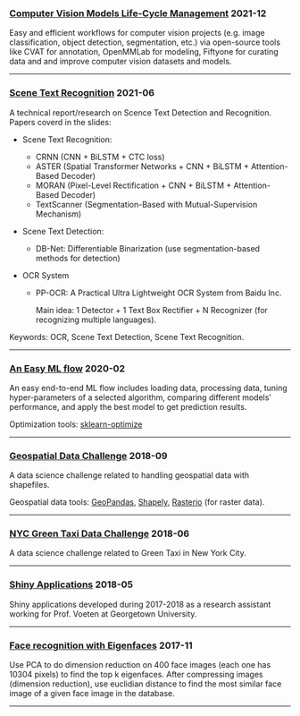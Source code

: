### [Computer Vision Models Life-Cycle Management](https://yili808.github.io/Computer-Vision/CVLCM_with_Fiftyone_YiLi.pdf) 2021-12
Easy and efficient workflows for computer vision projects (e.g. image classification, object detection, segmentation, etc.) via open-source tools like CVAT for annotation, OpenMMLab for modeling, Fiftyone for curating data and and improve computer vision datasets and models.

___

### [Scene Text Recognition](https://yili808.github.io/Computer-Vision/Scene_Text_Recognition_YiLi.pdf) 2021-06
A technical report/research on Scence Text Detection and Recognition. 
Papers coverd in the slides: 
- Scene Text Recognition:
  - CRNN (CNN + BiLSTM + CTC loss)
  - ASTER (Spatial Transformer Networks + CNN + BiLSTM + Attention-Based Decoder)
  - MORAN (Pixel-Level Rectification + CNN + BiLSTM + Attention-Based Decoder) 
  - TextScanner (Segmentation-Based with Mutual-Supervision Mechanism)

- Scene Text Detection:
  - DB-Net: Differentiable Binarization (use segmentation-based methods for detection)

- OCR System
  - PP-OCR: A	Practical	Ultra	Lightweight	OCR	System from	Baidu	Inc. 
    
    Main idea: 1 Detector + 1 Text Box Rectifier + N Recognizer (for recognizing multiple languages).


Keywords: OCR, Scene Text Detection, Scene Text Recognition.

___

### [An Easy ML flow](https://yili808.github.io/easy_ml_flow/) 2020-02
An easy end-to-end ML flow includes loading data, processing data, tuning hyper-parameters of a selected algorithm, comparing different models' performance, and apply the best model to get prediction results. 

Optimization tools: [sklearn-optimize](https://scikit-optimize.github.io/)

___

### [Geospatial Data Challenge](https://yili808.github.io/Shapefiles/) 2018-09
A data science challenge related to handling geospatial data with shapefiles.

Geospatial data tools: [GeoPandas](https://geopandas.org/), [Shapely](https://shapely.readthedocs.io/en/latest/), [Rasterio](https://rasterio.readthedocs.io/en/latest/) (for raster data).

___

### [NYC Green Taxi Data Challenge](https://yili808.github.io/NYC_green_taxi/)  2018-06
A data science challenge related to Green Taxi in New York City.

___

### [Shiny Applications](https://yili808.github.io/ShinyApps/)  2018-05
Shiny applications developed during 2017-2018 as a research assistant working for Prof. Voeten at Georgetown University.

___

### [Face recognition with Eigenfaces](https://yili808.github.io/EigenFaces/) 2017-11
Use PCA to do dimension reduction on 400 face images (each one has 10304 pixels) to find the top k eigenfaces. After compressing images (dimension reduction), use euclidian distance to find the most similar face image of a given face image in the database.

___
